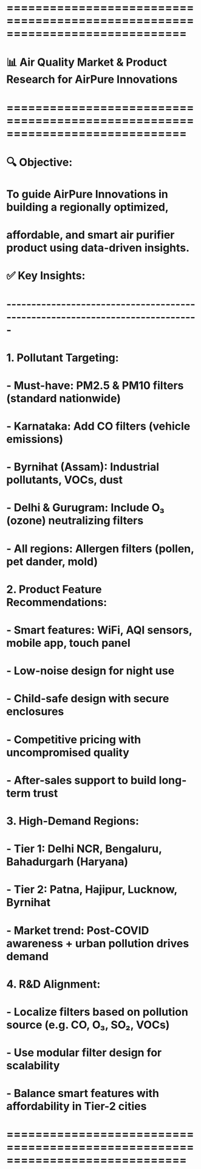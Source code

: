 # =============================================================================
# 📊 Air Quality Market & Product Research for AirPure Innovations
# =============================================================================
# 🔍 Objective:
# To guide AirPure Innovations in building a regionally optimized, 
# affordable, and smart air purifier product using data-driven insights.
#
# ✅ Key Insights:
# -----------------------------------------------------------------------------
# 1. Pollutant Targeting:
#    - Must-have: PM2.5 & PM10 filters (standard nationwide)
#    - Karnataka: Add CO filters (vehicle emissions)
#    - Byrnihat (Assam): Industrial pollutants, VOCs, dust
#    - Delhi & Gurugram: Include O₃ (ozone) neutralizing filters
#    - All regions: Allergen filters (pollen, pet dander, mold)
#
# 2. Product Feature Recommendations:
#    - Smart features: WiFi, AQI sensors, mobile app, touch panel
#    - Low-noise design for night use
#    - Child-safe design with secure enclosures
#    - Competitive pricing with uncompromised quality
#    - After-sales support to build long-term trust
#
# 3. High-Demand Regions:
#    - Tier 1: Delhi NCR, Bengaluru, Bahadurgarh (Haryana)
#    - Tier 2: Patna, Hajipur, Lucknow, Byrnihat
#    - Market trend: Post-COVID awareness + urban pollution drives demand
#
# 4. R&D Alignment:
#    - Localize filters based on pollution source (e.g. CO, O₃, SO₂, VOCs)
#    - Use modular filter design for scalability
#    - Balance smart features with affordability in Tier-2 cities
# =============================================================================
